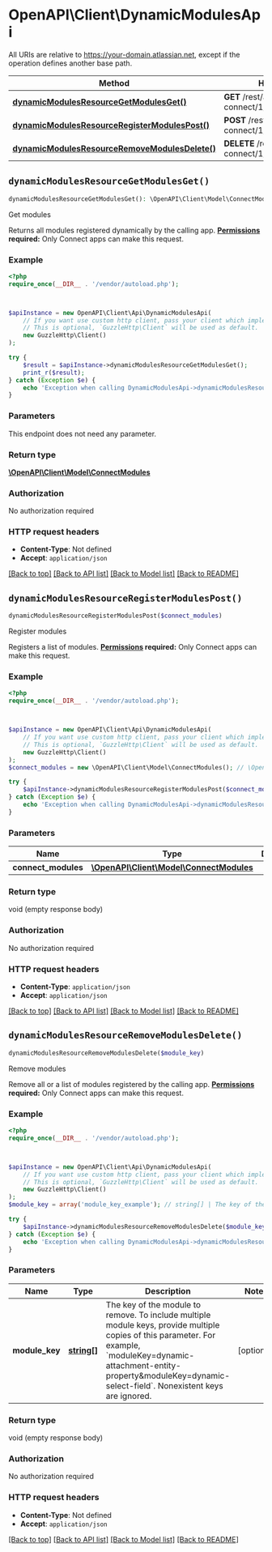 # OpenAPI\Client\DynamicModulesApi

All URIs are relative to https://your-domain.atlassian.net, except if the operation defines another base path.

| Method | HTTP request | Description |
| ------------- | ------------- | ------------- |
| [**dynamicModulesResourceGetModulesGet()**](DynamicModulesApi.md#dynamicModulesResourceGetModulesGet) | **GET** /rest/atlassian-connect/1/app/module/dynamic | Get modules |
| [**dynamicModulesResourceRegisterModulesPost()**](DynamicModulesApi.md#dynamicModulesResourceRegisterModulesPost) | **POST** /rest/atlassian-connect/1/app/module/dynamic | Register modules |
| [**dynamicModulesResourceRemoveModulesDelete()**](DynamicModulesApi.md#dynamicModulesResourceRemoveModulesDelete) | **DELETE** /rest/atlassian-connect/1/app/module/dynamic | Remove modules |


## `dynamicModulesResourceGetModulesGet()`

```php
dynamicModulesResourceGetModulesGet(): \OpenAPI\Client\Model\ConnectModules
```

Get modules

Returns all modules registered dynamically by the calling app.  **[Permissions](#permissions) required:** Only Connect apps can make this request.

### Example

```php
<?php
require_once(__DIR__ . '/vendor/autoload.php');



$apiInstance = new OpenAPI\Client\Api\DynamicModulesApi(
    // If you want use custom http client, pass your client which implements `GuzzleHttp\ClientInterface`.
    // This is optional, `GuzzleHttp\Client` will be used as default.
    new GuzzleHttp\Client()
);

try {
    $result = $apiInstance->dynamicModulesResourceGetModulesGet();
    print_r($result);
} catch (Exception $e) {
    echo 'Exception when calling DynamicModulesApi->dynamicModulesResourceGetModulesGet: ', $e->getMessage(), PHP_EOL;
}
```

### Parameters

This endpoint does not need any parameter.

### Return type

[**\OpenAPI\Client\Model\ConnectModules**](../Model/ConnectModules.md)

### Authorization

No authorization required

### HTTP request headers

- **Content-Type**: Not defined
- **Accept**: `application/json`

[[Back to top]](#) [[Back to API list]](../../README.md#endpoints)
[[Back to Model list]](../../README.md#models)
[[Back to README]](../../README.md)

## `dynamicModulesResourceRegisterModulesPost()`

```php
dynamicModulesResourceRegisterModulesPost($connect_modules)
```

Register modules

Registers a list of modules.  **[Permissions](#permissions) required:** Only Connect apps can make this request.

### Example

```php
<?php
require_once(__DIR__ . '/vendor/autoload.php');



$apiInstance = new OpenAPI\Client\Api\DynamicModulesApi(
    // If you want use custom http client, pass your client which implements `GuzzleHttp\ClientInterface`.
    // This is optional, `GuzzleHttp\Client` will be used as default.
    new GuzzleHttp\Client()
);
$connect_modules = new \OpenAPI\Client\Model\ConnectModules(); // \OpenAPI\Client\Model\ConnectModules

try {
    $apiInstance->dynamicModulesResourceRegisterModulesPost($connect_modules);
} catch (Exception $e) {
    echo 'Exception when calling DynamicModulesApi->dynamicModulesResourceRegisterModulesPost: ', $e->getMessage(), PHP_EOL;
}
```

### Parameters

| Name | Type | Description  | Notes |
| ------------- | ------------- | ------------- | ------------- |
| **connect_modules** | [**\OpenAPI\Client\Model\ConnectModules**](../Model/ConnectModules.md)|  | |

### Return type

void (empty response body)

### Authorization

No authorization required

### HTTP request headers

- **Content-Type**: `application/json`
- **Accept**: `application/json`

[[Back to top]](#) [[Back to API list]](../../README.md#endpoints)
[[Back to Model list]](../../README.md#models)
[[Back to README]](../../README.md)

## `dynamicModulesResourceRemoveModulesDelete()`

```php
dynamicModulesResourceRemoveModulesDelete($module_key)
```

Remove modules

Remove all or a list of modules registered by the calling app.  **[Permissions](#permissions) required:** Only Connect apps can make this request.

### Example

```php
<?php
require_once(__DIR__ . '/vendor/autoload.php');



$apiInstance = new OpenAPI\Client\Api\DynamicModulesApi(
    // If you want use custom http client, pass your client which implements `GuzzleHttp\ClientInterface`.
    // This is optional, `GuzzleHttp\Client` will be used as default.
    new GuzzleHttp\Client()
);
$module_key = array('module_key_example'); // string[] | The key of the module to remove. To include multiple module keys, provide multiple copies of this parameter. For example, `moduleKey=dynamic-attachment-entity-property&moduleKey=dynamic-select-field`. Nonexistent keys are ignored.

try {
    $apiInstance->dynamicModulesResourceRemoveModulesDelete($module_key);
} catch (Exception $e) {
    echo 'Exception when calling DynamicModulesApi->dynamicModulesResourceRemoveModulesDelete: ', $e->getMessage(), PHP_EOL;
}
```

### Parameters

| Name | Type | Description  | Notes |
| ------------- | ------------- | ------------- | ------------- |
| **module_key** | [**string[]**](../Model/string.md)| The key of the module to remove. To include multiple module keys, provide multiple copies of this parameter. For example, &#x60;moduleKey&#x3D;dynamic-attachment-entity-property&amp;moduleKey&#x3D;dynamic-select-field&#x60;. Nonexistent keys are ignored. | [optional] |

### Return type

void (empty response body)

### Authorization

No authorization required

### HTTP request headers

- **Content-Type**: Not defined
- **Accept**: `application/json`

[[Back to top]](#) [[Back to API list]](../../README.md#endpoints)
[[Back to Model list]](../../README.md#models)
[[Back to README]](../../README.md)
